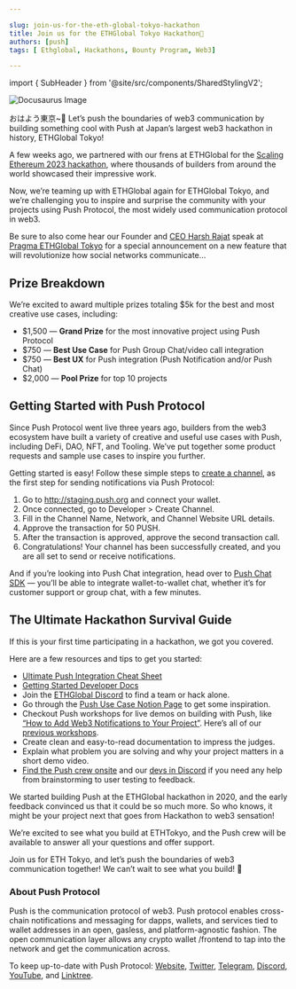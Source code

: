 ```yaml
---

slug: join-us-for-the-eth-global-tokyo-hackathon
title: Join us for the ETHGlobal Tokyo Hackathon🗼
authors: [push]
tags: [ Ethglobal, Hackathons, Bounty Program, Web3]

---
```


import { SubHeader } from '@site/src/components/SharedStylingV2';

![Docusaurus Image](./cover-image.png)
<!--truncate-->

<SubHeader>おはよう東京~🌸 Let’s push the boundaries of web3 communication by building something cool with Push at Japan’s largest web3 hackathon in history, ETHGlobal Tokyo!</SubHeader><br/>

A few weeks ago, we partnered with our frens at ETHGlobal for the [Scaling Ethereum 2023 hackathon](https://twitter.com/pushprotocol/status/1642145186473017344), where thousands of builders from around the world showcased their impressive work.

Now, we’re teaming up with ETHGlobal again for ETHGlobal Tokyo, and we’re challenging you to inspire and surprise the community with your projects using Push Protocol, the most widely used communication protocol in web3.

Be sure to also come hear our Founder and [CEO Harsh Rajat](https://twitter.com/harshrajat) speak at [Pragma ETHGlobal Tokyo](https://ethglobal.com/events/pragma-tokyo) for a special announcement on a new feature that will revolutionize how social networks communicate…

## Prize Breakdown

We’re excited to award multiple prizes totaling $5k for the best and most creative use cases, including:

- $1,500 — <b>Grand Prize</b> for the most innovative project using Push Protocol
- $750 — <b>Best Use Case</b> for Push Group Chat/video call integration
- $750 — <b>Best UX</b> for Push integration (Push Notification and/or Push Chat)
- $2,000 — <b>Pool Prize</b> for top 10 projects

## Getting Started with Push Protocol

Since Push Protocol went live three years ago, builders from the web3 ecosystem have built a variety of creative and useful use cases with Push, including DeFi, DAO, NFT, and Tooling. We’ve put together some product requests and sample use cases to inspire you further.

Getting started is easy! Follow these simple steps to [create a channel](https://docs.push.org/developers), as the first step for sending notifications via Push Protocol:

1. Go to http://staging.push.org and connect your wallet.
2. Once connected, go to Developer > Create Channel.
3. Fill in the Channel Name, Network, and Channel Website URL details.
4. Approve the transaction for 50 PUSH.
5. After the transaction is approved, approve the second transaction call.
6. Congratulations! Your channel has been successfully created, and you are all set to send or receive notifications.

And if you’re looking into Push Chat integration, head over to [Push Chat SDK](https://docs.push.org/developers/developer-guides/integrating-push-chat) — you’ll be able to integrate wallet-to-wallet chat, whether it’s for customer support or group chat, with a few minutes.

## The Ultimate Hackathon Survival Guide

If this is your first time participating in a hackathon, we got you covered.

Here are a few resources and tips to get you started:

 - [Ultimate Push Integration Cheat Sheet](https://www.notion.so/pushprotocol/How-to-make-the-best-out-of-a-hackathon-with-Push-Protocol-bea2f4dda47b4756b405b65abad00c23)
 - [Getting Started Developer Docs](https://docs.push.org/developers)
 - Join the [ETHGlobal Discord](https://discord.com/channels/554623348622098432/1051824954032803921) to find a team or hack alone.
 - Go through the [Push Use Case Notion Page](https://pushprotocol.notion.site/Notifications-Chat-ultimate-resources-Ideas-d92b75eca4c2475e957af7a331bedefe?p=b56fc11396ff4c5e9e68a30e6f360e0b&pm=s) to get some inspiration.
 - Checkout Push workshops for live demos on building with Push, like [“How to Add Web3 Notifications to Your Project”](https://www.youtube.com/watch?v=pB--X3X1QO4&ab_channel=DeUniversityofEthereum). Here’s all of our [previous workshops](https://www.youtube.com/playlist?list=PLyWTqFLqKt9ZJIPvTjf6GHOn7u7_8h1DY).
 - Create clean and easy-to-read documentation to impress the judges.
 - Explain what problem you are solving and why your project matters in a short demo video.
 - [Find the Push crew onsite](https://twitter.com/learn4life6) and our [devs in Discord](https://discord.com/invite/pushprotocol) if you need any help from brainstorming to user testing to feedback.

We started building Push at the ETHGlobal hackathon in 2020, and the early feedback convinced us that it could be so much more. So who knows, it might be your project next that goes from Hackathon to web3 sensation!

We’re excited to see what you build at ETHTokyo, and the Push crew will be available to answer all your questions and offer support.

Join us for ETH Tokyo, and let’s push the boundaries of web3 communication together! We can’t wait to see what you build! 🔔

### About Push Protocol

Push is the communication protocol of web3. Push protocol enables cross-chain notifications and messaging for dapps, wallets, and services tied to wallet addresses in an open, gasless, and platform-agnostic fashion. The open communication layer allows any crypto wallet /frontend to tap into the network and get the communication across.

To keep up-to-date with Push Protocol: [Website](https://push.org/), [Twitter](https://twitter.com/pushprotocol), [Telegram](https://t.me/epnsproject), [Discord](https://discord.gg/pushprotocol), [YouTube](https://www.youtube.com/c/EthereumPushNotificationService), and [Linktree](https://linktr.ee/pushprotocol).
